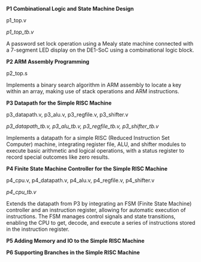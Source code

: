 **P1 Combinational Logic and State Machine Design**

p1_top.v

*p1_top_tb.v*

A password set lock operation using a Mealy state machine connected with a 7-segment LED display on the DE1-SoC using a combinational logic block. 

**P2 ARM Assembly Programming**

p2_top.s

Implements a binary search algorithm in ARM assembly to locate a key within an array, making use of stack operations and ARM instructions.

**P3 Datapath for the Simple RISC Machine**

p3_datapath.v, p3_alu.v, p3_regfile.v, p3_shifter.v

*p3_datapath_tb.v, p3_alu_tb.v, p3_regfile_tb.v, p3_shifter_tb.v*

Implements a datapath for a simple RISC (Reduced Instruction Set Computer) machine, integrating register file, ALU, and shifter modules to execute basic arithmetic and logical operations, with a status register to record special outcomes like zero results.

**P4 Finite State Machine Controller for the Simple RISC Machine**

p4_cpu.v, p4_datapath.v, p4_alu.v, p4_regfile.v, p4_shifter.v

*p4_cpu_tb.v*

Extends the datapath from P3 by integrating an FSM (Finite State Machine) controller and an instruction register, allowing for automatic execution of instructions. The FSM manages control signals and state transitions, enabling the CPU to get, decode, and execute a series of instructions stored in the instruction register.

**P5 Adding Memory and IO to the Simple RISC Machine**

**P6 Supporting Branches in the Simple RISC Machine**

